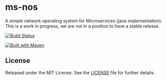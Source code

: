 ms-nos
======

A simple network operating system for Microservices (java implementation). This is a work in progress, we are not in a position to have a stable release.


[![Build Status](https://travis-ci.org/workshare/ms-nos.svg?branch=master)](https://travis-ci.org/workshare/ms-nos)
<!--
[![Coverage Status](https://coveralls.io/repos/bbossola/ms-nos/badge.png)](https://coveralls.io/r/workshare/ms-nos)
-->

[![Built with Maven](http://maven.apache.org/images/logos/maven-feather.png)](http://maven.apache.org/)


## License

Released under the MIT License.  See the [LICENSE](LICENSE) file for further details.

